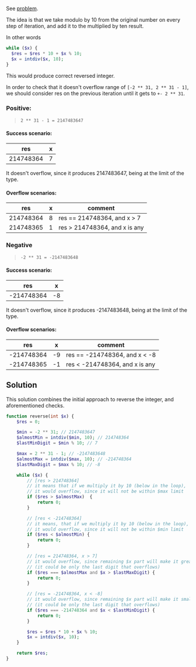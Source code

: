 See [problem](https://leetcode.com/problems/reverse-integer/description/).

The idea is that we take modulo by 10 from the original number on every step of iteration, and add it to the multiplied by ten result.

In other words

```php
while ($x) {
  $res = $res * 10 + $x % 10;
  $x = intdiv($x, 10);
}
```

This would produce correct reversed integer.

In order to check that it doesn't overflow range of `[-2 ** 31, 2 ** 31 - 1]`, we should consider res on the previous iteration until it gets to `+- 2 ** 31`.

### Positive: 

  > `2 ** 31 - 1 = 2147483647`
  
#### Success scenario: 

| res       | x   |
| --------- | --- |
| 214748364 | 7   |

It doesn't overflow, since it produces  2147483647, being at the limit of the type.
#### Overflow scenarios:

| res       | x   | comment                       |
| --------- | --- | ----------------------------- |
| 214748364 | 8   | res == 214748364, and x > 7   |
| 214748365 | 1   | res > 214748364, and x is any |

### Negative

> `-2 ** 31 = -2147483648`

#### Success scenario: 

| res        | x   |
| ---------- | --- |
| -214748364 | -8  |

It doesn't overflow, since it produces  -2147483648, being at the limit of the type.

#### Overflow scenarios:

| res        | x   | comment                        |
| ---------- | --- | ------------------------------ |
| -214748364 | -9  | res == -214748364, and x < -8  |
| -214748365 | -1  | res < -214748364, and x is any |

## Solution

This solution combines the initial approach to reverse the integer, and aforementioned checks.

```php
function reverse(int $x) {
    $res = 0;

    $min = -2 ** 31; // 2147483647
    $almostMin = intdiv($min, 10); // 214748364
    $lastMinDigit = $min % 10; // 7

    $max = 2 ** 31 - 1; // -2147483648
    $almostMax = intdiv($max, 10); // -214748364
    $lastMaxDigit = $max % 10; // -8

    while ($x) {
        // [res > 214748364]
        // it means that if we multiply it by 10 (below in the loop),
        // it would overflow, since it will not be within $max limit
        if ($res > $almostMax)  {
            return 0;
        }

        // [res < -214748364]
        // it means, that if we multiply it by 10 (below in the loop),
        // it would overflow, since it will not be within $min limit 
        if ($res < $almostMin) {
            return 0;
        }

        // [res = 214748364, x > 7]
        // it would overflow, since remaining $x part will make it greater than $max
        // (it could be only the last digit that overflows)
        if ($res === $almostMax and $x > $lastMaxDigit) {
            return 0;
        }

        // [res = -214748364, x < -8]
        // it would overflow, since remaining $x part will make it smaller than $min
        // (it could be only the last digit that overflows)
        if ($res === -214748364 and $x < $lastMinDigit) {
            return 0;
        }

        $res = $res * 10 + $x % 10;
        $x = intdiv($x, 10);
    }       

    return $res;
}
```
